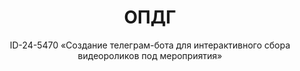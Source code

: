 <h1 align="center">ОПДГ</h1>

<div align="center">
ID-24-5470 «Создание телеграм-бота для интерактивного сбора видеороликов под мероприятия»
</div>
